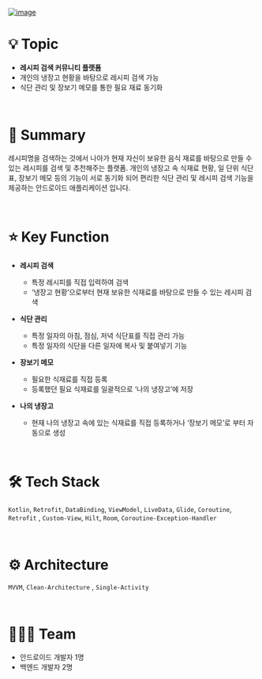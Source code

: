 [![image](https://user-images.githubusercontent.com/89020936/225002232-6b5d286e-b788-4d41-92ba-9390718c4638.png)](https://youtu.be/vxHA9Yk9IQs)

# 💡 Topic

- **레시피 검색 커뮤니티 플랫폼**
- 개인의 냉장고 현황을 바탕으로 레시피 검색 가능
- 식단 관리 및 장보기 메모를 통한 필요 재료 동기화

<br/>

# 📝 Summary

레시피명을 검색하는 것에서 나아가 현재 자신이 보유한 음식 재료를 바탕으로 만들 수 있는 레시피를 검색 및 추천해주는 플랫폼. 개인의 냉장고 속 식재료 현황, 일 단위 식단표,
장보기 메모 등의 기능이 서로 동기화 되어 편리한 식단 관리 및 레시피 검색 기능을 제공하는 안드로이드 애플리케이션 입니다.

<br/>

# ⭐️ Key Function

- **레시피 검색**
    - 특정 레시피를 직접 입력하여 검색
    - ‘냉장고 현황’으로부터 현재 보유한 식재료를 바탕으로 만들 수 있는 레시피 검색

- **식단 관리**
    - 특정 일자의 아침, 점심, 저녁 식단표를 직접 관리 가능
    - 특정 일자의 식단을 다른 일자에 복사 및 붙여넣기 기능


- **장보기 메모**
    - 필요한 식재료를 직접 등록
    - 등록했던 필요 식재료를 일괄적으로 ‘나의 냉장고’에 저장

- **나의 냉장고**
    - 현재 나의 냉장고 속에 있는 식재료를 직접 등록하거나 ‘장보기 메모’로 부터 자동으로 생성

<br/>

# 🛠 Tech Stack

`Kotlin`, `Retrofit`, `DataBinding`, `ViewModel`, `LiveData`, `Glide`, `Coroutine`, `Retrofit`
, `Custom-View`, `Hilt`, `Room`, `Coroutine-Exception-Handler`

<br/>

# ⚙️ Architecture

`MVVM`, `Clean-Architecture` , `Single-Activity`

<br/>

# 🧑🏻‍💻 Team

- 안드로이드 개발자 1명 
- 백엔드 개발자 2명 
